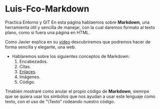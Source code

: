 # Luis-Fco-Markdown
Practica Entorno y GIT
En esta página hablaemos sobre **Markdown**, una herramienta útil y sencilla de manejar, con la cual daremos formato al texto plano, como si fuera una página en HTML.

Como Javier explica en su [vídeo](https://www.youtube.com/watch?v=y6XdzBNC0_0 "vídeo sobre Markdown") descubriremos que podremos hacer de forma sencilla y elegante, una web.

- Hablaremos sobre los siguientes conceptos de Markdown:
  1. Encabezados.
  2. Citas.
  3. [Enlaces](/Enlaces.md).
  4. Imágenes.
  5. Código.

Tmabién mostraré como anular el propio código de **Markdown**, siemrpe que se quiera usar los simbólos que nos ayudan a usar este lenguaje como texto, con el uso de "\Texto\" rodeando nuestro código.
